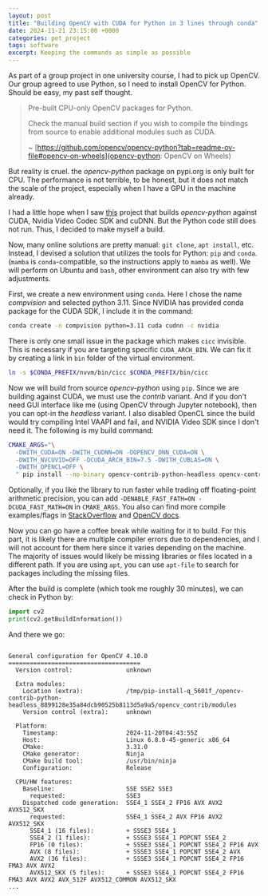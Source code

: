 ```yaml
---
layout: post
title: "Building OpenCV with CUDA for Python in 3 lines through conda"
date: 2024-11-21 23:15:00 +0000
categories: pet_project
tags: software
excerpt: Keeping the commands as simple as possible
---
```


As part of a group project in one university course, I had to pick up OpenCV.
Our group agreed to use Python, so I need to install OpenCV for Python. Should be easy, my past self thought.

> Pre-built CPU-only OpenCV packages for Python.
>
> Check the manual build section if you wish to compile the bindings from source to enable additional modules such as CUDA.
>
> ~ [https://github.com/opencv/opencv-python?tab=readme-ov-file#opencv-on-wheels](opencv-python: OpenCV on Wheels)

But reality is cruel. the _opencv-python_ package on pypi.org is only built for CPU.
The performance is not terrible, to be honest, but it does not match the scale of the project, especially when I have a GPU in the machine already.

I had a little hope when I saw [this](https://github.com/cudawarped/opencv-python-cuda-wheels) project that builds _opencv-python_ against CUDA, Nvidia Video Codec SDK and cuDNN.
But the Python code still does not run. Thus, I decided to make myself a build.

Now, many online solutions are pretty manual: `git clone`, `apt install`, etc. Instead, I devised a solution that utilizes the tools for Python: `pip` and `conda`. (`mamba` is `conda`-compatible, so the instructions apply to `mamba` as well).
We will perform on Ubuntu and `bash`, other environment can also try with few adjustments.

First, we create a new environment using `conda`. Here I chose the name _compvision_ and selected python 3.11. Since NVIDIA has provided conda package for the CUDA SDK, I include it in the command:

```bash
conda create -n compvision python=3.11 cuda cudnn -c nvidia
```

There is only one small issue in the package which makes `cicc` invisible. This is necessary if you are targeting specific `CUDA_ARCH_BIN`. We can fix it by creating a link in `bin` folder of the virtual environment.

```bash
ln -s $CONDA_PREFIX/nvvm/bin/cicc $CONDA_PREFIX/bin/cicc
```

Now we will build from source _opencv-python_ using `pip`. Since we are building against CUDA, we must use the _contrib_ variant. And if you don't need GUI interface like me (using OpenCV through Jupyter notebook), then you can opt-in the _headless_ variant. I also disabled OpenCL since the build would try compiling Intel VAAPI and fail, and NVIDIA Video SDK since I don't need it. The following is my build command:

```bash
CMAKE_ARGS="\
  -DWITH_CUDA=ON -DWITH_CUDNN=ON -DOPENCV_DNN_CUDA=ON \
  -DWITH_NVCUVID=OFF -DCUDA_ARCH_BIN=7.5 -DWITH_CUBLAS=ON \
  -DWITH_OPENCL=OFF \
  " pip install --no-binary opencv-contrib-python-headless opencv-contrib-python-headless
```

Optionally, if you like the library to run faster while trading off floating-point arithmetic precision, you can add `-DENABLE_FAST_FATH=ON -DCUDA_FAST_MATH=ON` in `CMAKE_ARGS`. You also can find more compile examples/flags in [StackOverflow](https://stackoverflow.com/questions/70334087/how-to-build-opencv-from-source-with-python-binding) and [OpenCV docs](https://docs.opencv.org/4.x/db/d05/tutorial_config_reference.html).

Now you can go have a coffee break while waiting for it to build. For this part, it is likely there are multiple compiler errors due to dependencies, and I will not account for them here since it varies depending on the machine. The majority of issues would likely be missing libraries or files located in a different path. If you are using `apt`, you can use `apt-file` to search for packages including the missing files.

After the build is complete (which took me roughly 30 minutes), we can check in Python by:

```py
import cv2
print(cv2.getBuildInformation())
```

And there we go:

```

General configuration for OpenCV 4.10.0 =====================================
  Version control:               unknown

  Extra modules:
    Location (extra):            /tmp/pip-install-q_5601f_/opencv-contrib-python-headless_8899128e35a84dcb90525b8113d5a9a5/opencv_contrib/modules
    Version control (extra):     unknown

  Platform:
    Timestamp:                   2024-11-20T04:43:55Z
    Host:                        Linux 6.8.0-45-generic x86_64
    CMake:                       3.31.0
    CMake generator:             Ninja
    CMake build tool:            /usr/bin/ninja
    Configuration:               Release

  CPU/HW features:
    Baseline:                    SSE SSE2 SSE3
      requested:                 SSE3
    Dispatched code generation:  SSE4_1 SSE4_2 FP16 AVX AVX2 AVX512_SKX
      requested:                 SSE4_1 SSE4_2 AVX FP16 AVX2 AVX512_SKX
      SSE4_1 (16 files):         + SSSE3 SSE4_1
      SSE4_2 (1 files):          + SSSE3 SSE4_1 POPCNT SSE4_2
      FP16 (0 files):            + SSSE3 SSE4_1 POPCNT SSE4_2 FP16 AVX
      AVX (8 files):             + SSSE3 SSE4_1 POPCNT SSE4_2 AVX
      AVX2 (36 files):           + SSSE3 SSE4_1 POPCNT SSE4_2 FP16 FMA3 AVX AVX2
      AVX512_SKX (5 files):      + SSSE3 SSE4_1 POPCNT SSE4_2 FP16 FMA3 AVX AVX2 AVX_512F AVX512_COMMON AVX512_SKX
...
```
